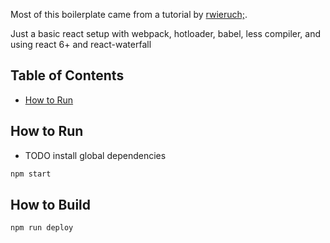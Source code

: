 Most of this boilerplate came from a tutorial by [rwieruch;](https://www.robinwieruch.de/minimal-react-webpack-babel-setup/).

Just a basic react setup with webpack, hotloader, babel, less compiler, and using react 6+ and react-waterfall

## Table of Contents

- [How to Run](#how-to-run)


## How to Run

* TODO install global dependencies

```cmd
npm start
```


## How to Build
```cmd
npm run deploy
```
